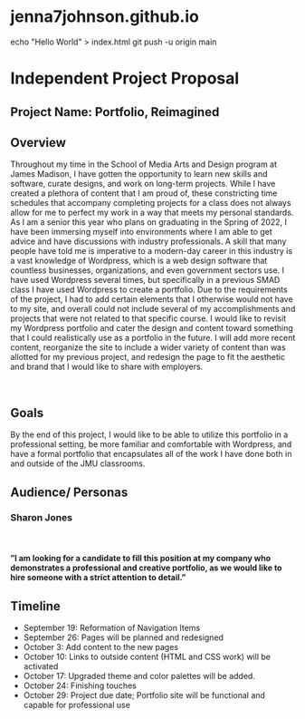 # jenna7johnson.github.io
echo "Hello World" > index.html
git push -u origin main

<h1>Independent Project Proposal</h1>
<h2> Project Name: Portfolio, Reimagined</h2>
<h2> Overview</h2>
<p>Throughout my time in the School of Media Arts and Design program at James Madison, I have gotten the opportunity to learn new skills and software, curate designs, and work on long-term projects. While I have created a plethora of content that I am proud of, these constricting time schedules that accompany completing projects for a class does not always allow for me to perfect my work in a way that meets my personal standards. As I am a senior this year who plans on graduating in the Spring of 2022, I have been immersing myself into environments where I am able to get advice and have discussions with industry professionals. A skill that many people have told me is imperative to a modern-day career in this industry is a vast knowledge of Wordpress, which is a web design software that countless businesses, organizations, and even government sectors use. I have used Wordpress several times, but specifically in a previous SMAD class I have used Wordpress to create a portfolio. Due to the requirements of the project, I had to add certain elements that I otherwise would not have to my site, and overall could not include several of my accomplishments and projects that were not related to that specific course. I would like to revisit my Wordpress portfolio and cater the design and content toward something that I could realistically use as a portfolio in the future. I will add more recent content, reorganize the site to include a wider variety of content than was allotted for my previous project, and redesign the page to fit the aesthetic and brand that I would like to share with employers. </p>
<br>
<h2>Goals</h2>
<p>By the end of this project, I would like to be able to utilize this portfolio in a professional setting, be more familiar and comfortable with Wordpress, and have a formal portfolio that encapsulates all of the work I have done both in and outside of the JMU classrooms. </p>
<h2>Audience/ Personas</h2>
<h3>Sharon Jones</h3>
<br><h4>”I am looking for a candidate to fill this position at my company who demonstrates a professional and creative portfolio, as we would like to hire someone with a strict attention to detail.”
<h2> Timeline</h2>
<ul>
	<li>September 19: Reformation of Navigation Items </li>
	<li>September 26: Pages will be planned and redesigned</li>
	<li>October 3: Add content to the new pages </li>
	<li>October 10: Links to outside content (HTML and CSS work) will be activated </li>
	<li>October 17: Upgraded theme and color palettes will be added.</li>
	<li>October 24: Finishing touches </li>
<li>October 29: Project due date; Portfolio site will be functional and capable for professional use </li>

<Visual Samples>

